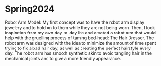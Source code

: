 # Spring2024
Robot Arm Model:
My first concept was to have the robot arm display jewelery and to hold on to them while they are not being worn. Then, I took inspiration from my own day-to-day life and created a robot arm that would help with the gruelling process of taming bed-head: The Hair Dresser. The robot arm was designed with the idea to minimize the amount of time spent trying to fix a bad hair day, as well as creating the perfect hairstyle every day. The robot arm has smooth synthetic skin to avoid tangling hair in the mechanical joints and to give a more friendly appearance.  
